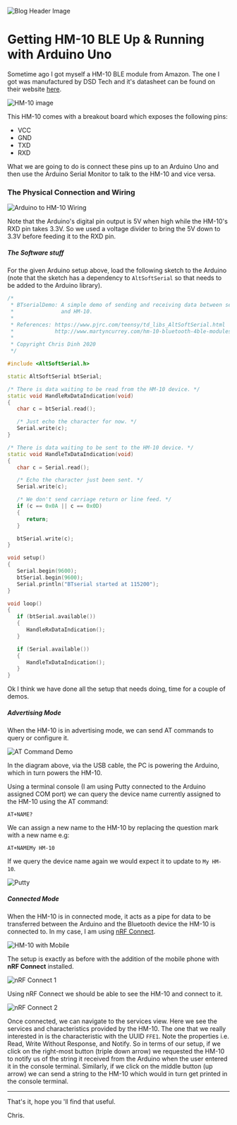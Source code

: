 ![Blog Header Image](assets/getting-hm-10-up-and-running-with-arduino-uno.jpg "Blog Header Image")

# Getting HM-10 BLE Up & Running with Arduino Uno

Sometime ago I got myself a HM-10 BLE module from Amazon. The one I got was manufactured by DSD Tech and it's datasheet can be found on their website [here](http://www.dsdtech-global.com/2017/08/hm-10.html).

![HM-10 image](assets/hm-10.jpg)

This HM-10 comes with a breakout board which exposes the following pins:
* VCC
* GND
* TXD
* RXD

What we are going to do is connect these pins up to an Arduino Uno and then use the Arduino Serial Monitor to talk to the HM-10 and vice versa.

### The Physical Connection and Wiring

![Arduino to HM-10 Wiring](assets/uno-and-hm-10-connection-and-wiring.png)

Note that the Arduino's digital pin output is 5V when high while the HM-10's RXD pin takes 3.3V. So we used a voltage divider to bring the 5V down to 3.3V before feeding it to the RXD pin.

##### The Software stuff

For the given Arduino setup above, load the following sketch to the Arduino (note that the sketch has a dependency to `AltSoftSerial` so that needs to be added to the Arduino library).

```cpp
/*
 * BTserialDemo: A simple demo of sending and receiving data between serial monitor
 *               and HM-10.
 * 
 * References: https://www.pjrc.com/teensy/td_libs_AltSoftSerial.html
 *             http://www.martyncurrey.com/hm-10-bluetooth-4ble-modules/
 *
 * Copyright Chris Dinh 2020
 */

#include <AltSoftSerial.h>

static AltSoftSerial btSerial;

/* There is data waiting to be read from the HM-10 device. */
static void HandleRxDataIndication(void)
{
   char c = btSerial.read();

   /* Just echo the character for now. */
   Serial.write(c);
}

/* There is data waiting to be sent to the HM-10 device. */
static void HandleTxDataIndication(void)
{
   char c = Serial.read();

   /* Echo the character just been sent. */
   Serial.write(c);

   /* We don't send carriage return or line feed. */
   if (c == 0x0A || c == 0x0D)
   {
      return;
   }

   btSerial.write(c);
}

void setup()
{
   Serial.begin(9600);
   btSerial.begin(9600);
   Serial.println("BTserial started at 115200");
}

void loop()
{
   if (btSerial.available())
   {
      HandleRxDataIndication();
   }

   if (Serial.available())
   {
      HandleTxDataIndication();
   }
}
```

Ok I think we have done all the setup that needs doing, time for a couple of demos.

##### Advertising Mode

When the HM-10 is in advertising mode, we can send AT commands to query or configure it.

![AT Command Demo](assets/monitor-uno-hm-10-diagram.png)

In the diagram above, via the USB cable, the PC is powering the Arduino, which in turn powers the HM-10.

Using a terminal console (I am using Putty connected to the Arduino assigned COM port) we can query the device name currently assigned to the HM-10 using the AT command:
```shell
AT+NAME?
```

We can assign a new name to the HM-10 by replacing the question mark with a new name e.g:
```shell
AT+NAMEMy HM-10
```

If we query the device name again we would expect it to update to `My HM-10`.

![Putty](assets/get-ble-device-name-console-output.png)

##### Connected Mode

When the HM-10 is in connected mode, it acts as a pipe for data to be transferred between the Arduino and the Bluetooth device the HM-10 is connected to. In my case, I am using [nRF Connect](https://www.nordicsemi.com/Software-and-tools/Development-Tools/nRF-Connect-for-mobile).

![HM-10 with Mobile](assets/monitor-uno-hm-10-phone-diagram.jpg)

The setup is exactly as before with the addition of the mobile phone with **nRF Connect** installed.

![nRF Connect 1](assets/nrf-connect-screenshot-1.png)

Using nRF Connect we should be able to see the HM-10 and connect to it.

![nRF Connect 2](assets/nrf-connect-screenshot-2.png)

Once connected, we can navigate to the services view. Here we see the services and characteristics provided by the HM-10. The one that we really interested in is the characteristic with the UUID `FFE1`. Note the properties i.e. Read, Write Without Response, and Notify. So in terms of our setup, if we click on the right-most button (triple down arrow) we requested the HM-10 to notify us of the string it received from the Arduino when the user entered it in the console terminal. Similarly, if we click on the middle button (up arrow) we can send a string to the HM-10 which would in turn get printed in the console terminal.

---
That's it, hope you 'll find that useful.

Chris.